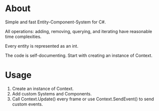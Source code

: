 # About

Simple and fast Entity-Component-System for C#.

All operations: adding, removing, querying, and iterating have reasonable time complexities.

Every entity is represented as an int.

The code is self-documenting. Start with creating an instance of Context.

# Usage

1. Create an instance of Context.
2. Add custom Systems and Components.
3. Call Context.Update() every frame or use Context.SendEvent() to send custom events.
